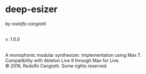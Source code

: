 # deep-esizer
###### by rodolfo cangiotti
###### v. 1.0.0
A monophonic modular synthesizer. Implementation using Max 7. Compatibility with Ableton Live 9 through Max for Live.  
© 2016, Rodolfo Cangiotti. Some rights reserved.
